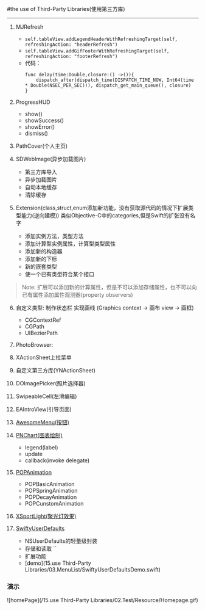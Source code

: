 #the use of Third-Party Libraries(使用第三方库)

***

1. MJRefresh

	- `self.tableView.addLegendHeaderWithRefreshingTarget(self, refreshingAction: "headerRefresh")`
    - `self.tableView.addGifFooterWithRefreshingTarget(self, refreshingAction: "footerRefresh")`
    -  代码：
    	```
    	func delay(time:Double,closure:() ->()){
        	dispatch_after(dispatch_time(DISPATCH_TIME_NOW, Int64(time * Double(NSEC_PER_SEC))), dispatch_get_main_queue(), closure)
    	}
       ```
2. ProgressHUD
	 - show()
	 - showSuccess()
	 - showError()
	 - dismiss()
3. PathCover(个人主页)
4. SDWebImage(异步加载图片)
	 - 第三方库导入 
	 - 异步加载图片
	 - 自动本地缓存
	 - 清除缓存
5. Extension(class,struct,enum添加新功能，没有获取源代码的情况下扩展类型能力(逆向建模)) 类似Objective-C中的categories,但是Swift的扩张没有名字
	 - 添加实例方法，类型方法
	 - 添加计算型实例属性，计算型类型属性
	 - 添加新的构造器
	 - 添加新的下标
	 - 新的嵌套类型
	 - 使一个已有类型符合某个接口

> Note: 扩展可以添加新的计算属性，但是不可以添加存储属性，也不可以向已有属性添加属性观测器(property observers)


6. 自定义类型: 制作状态栏 实现画线 (Graphics context -> 画布 view -> 画框)

	 * CGContextRef
	 * CGPath
	 * UIBezierPath

7. PhotoBrowser:
8. XActionSheet上拉菜单
9. 自定义第三方库(YNActionSheet)
10. DOImagePicker(照片选择器)
11. SwipeableCell(左滑编辑)
12. EAIntroView(引导页面)
13. [AwesomeMenu(按钮)](https://github.com/levey/AwesomeMenu)
14. [PNChart(图表绘制)](https://github.com/kevinzhow/PNChart)
	 * legend(label)
	 * update
	 * callback(invoke delegate)

14. [POPAnimation]()
	 * POPBasicAnimation
	 * POPSpringAnimation
	 * POPDecayAnimation
	 * POPCunstomAnimation
15. [XSportLight(聚光灯效果)](https://github.com/StrongX/XSportLight)
16. [SwiftyUserDefaults](https://github.com/radex/SwiftyUserDefaults)
	 * NSUserDefaults的轻量级封装
	 * 存储和读取 ``
	 * 扩展功能
	 * [demo](15.use Third-Party Libraries/03.MenuList/SwiftyUserDefaultsDemo.swift)


### 演示
![homePage](/15.use Third-Party Libraries/02.Test/Resource/Homepage.gif)